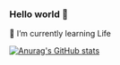 ### Hello world 👋


🌱 I’m currently learning Life


<!-- 📌 [Notion]() -->


[![Anurag's GitHub stats](https://github-readme-stats.vercel.app/api?username=dongdongju96)](https://github.com/dongdongju96)

<!--
**dongdongju96/dongdongju96** is a ✨ _special_ ✨ repository because its `README.md` (this file) appears on your GitHub profile.

Here are some ideas to get you started:

- 🔭 I’m currently working on ...
- 🌱 I’m currently learning ...
- 👯 I’m looking to collaborate on ...
- 🤔 I’m looking for help with ...
- 💬 Ask me about ...
- 📫 How to reach me: ...
- 😄 Pronouns: ...
- ⚡ Fun fact: ...
-->
